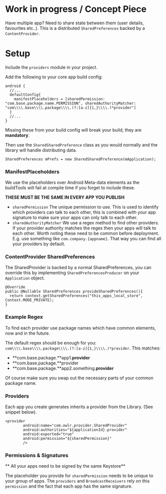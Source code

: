 # Work in progress / Concept Piece

Have multiple app? Need to share state between them (user details, favourites etc..). This is a
distributed `SharedPreferences` backed by a `ContentProvider`.

# Setup

Include the `providers` module in your project.

Add the following to your core app build config:
```
android {
  //...
  defaultConfig{
    manifestPlaceholders = [sharedPermission: "com.base.package.name.PERMISSION", sharedAuthorityMatcher: "com\\\\.base\\\\.package\\\\.(?:[a-z]{1,}\\\\.)*provider"]
  }
  //...
}
```
Missing these from your build config will break your build, they are **mandatory**.

Then use the `SharedSharedPreference` class as you would normally and the library will handle
distributing data.

```
SharedPreferences mPrefs = new SharedSharedPreference(mApplication);
```

### ManifestPlaceholders

We use the placeholders over Android Meta-data elements as the buildTools will fail at compile time
if you forget to include these.

**THESE MUST BE THE __SAME__ IN EVERY APP YOU PUBLISH**

- `sharedPermission` The unique permission to use. This is used to identify which providers can talk
to each other, this is combined with your app signature to make sure your apps can only talk to each
other.
- `sharedAuthorityMatcher` We use a regex method to find other providers. If your provider authority
matches the regex then your apps will talk to each other. Worth noting these need to be common before
deployment. E.g. use something like `com.company.{appname}`. That way you can find all your providers by default.

### ContentProvider SharedPreferences

The SharedProvider is backed by a normal SharedPreferences, you can override this by implementing
`SharedPreferencesProducer` on your `Application` object.

```
@Override
public @Nullable SharedPreferences provideSharedPreferences(){
  return context.getSharedPreferences("this_apps_local_store", Context.MODE_PRIVATE);
}
```

### Example Regex

To find each provider use package names which have common elements, now and in the future.

The default regex should be enough for you: `com\\\\.base\\\\.package\\\\.(?:[a-z]{1,}\\\\.)*provider`.
This matches:
- **com.base.package.**app1.**provider**
- **com.base.package.**provider
- **com.base.package.**app2.something.**provider**

Of course make sure you swap out the necessary parts of your common package name.

### Providers

Each app you create generates inherits a provider from the Library. (See snippet below).

```
<provider
        android:name="com.owlr.provider.SharedProvider"
        android:authorities="${applicationId}.provider"
        android:exported="true"
        android:permission="${sharedPermission}"
        />
```

### Permissions & Signatures

** All your apps need to be signed by the same Keystore**

The placeholder you provide for `sharedPermission` needs to be unique to your group of apps. The
`providers` and `BroadcastReceivers` rely on this `permission` and the fact that each app has the same
signature.

